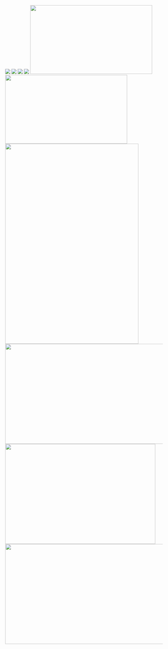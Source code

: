 <img src="https://www.freeimg.cn/i/2024/01/23/65af7640c4102.jpg">
<img src="https://www.freeimg.cn/i/2024/01/23/65af865e6ea17.jpg">
<img src="https://www.freeimg.cn/i/2024/01/23/65af865e76c86.jpg">
<img src="https://www.freeimg.cn/i/2024/01/23/65af870b74abe.jpg">
<img src="https://www.freeimg.cn/i/2024/01/23/65af76407596f.jpg" width='390' height='220'>
<img src="https://www.freeimg.cn/i/2024/01/23/65af7640a4859.jpg" width='390' height='220'>
<img src="https://www.freeimg.cn/i/2024/01/23/65af76409d0d5.jpg" width='426' height='640'>
<img src="https://www.freeimg.cn/i/2024/01/23/65af7640adc9b.jpg" width='568' height='320'>
<img src="https://www.freeimg.cn/i/2024/01/23/65af76409a698.jpg" width='480' height='320'>
<img src="https://www.freeimg.cn/i/2024/01/23/65af7640ab43a.jpg" width='568' height='320'>